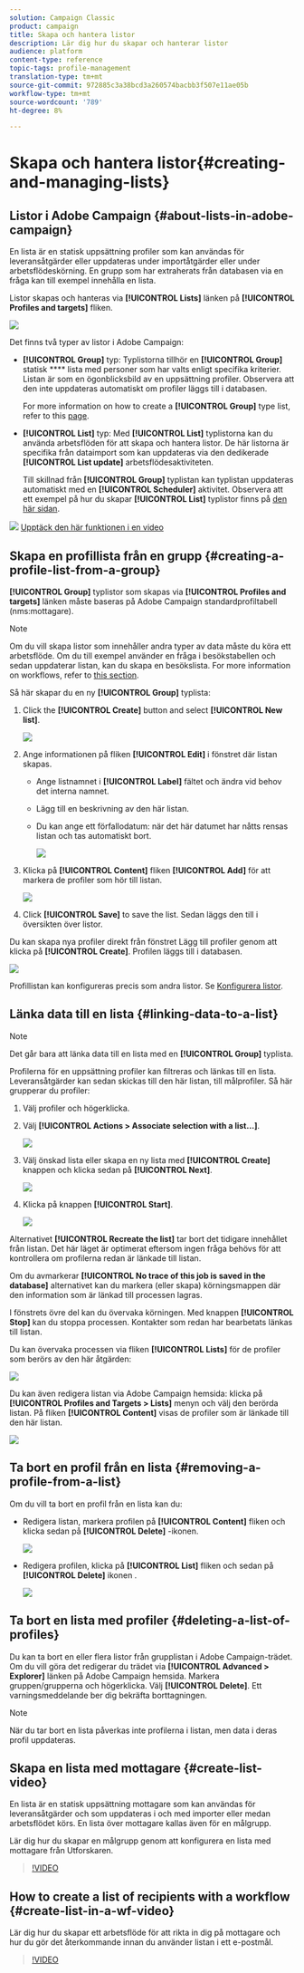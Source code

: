 ```yaml
---
solution: Campaign Classic
product: campaign
title: Skapa och hantera listor
description: Lär dig hur du skapar och hanterar listor
audience: platform
content-type: reference
topic-tags: profile-management
translation-type: tm+mt
source-git-commit: 972885c3a38bcd3a260574bacbb3f507e11ae05b
workflow-type: tm+mt
source-wordcount: '789'
ht-degree: 8%

---
```



# Skapa och hantera listor{#creating-and-managing-lists}

## Listor i Adobe Campaign {#about-lists-in-adobe-campaign}

En lista är en statisk uppsättning profiler som kan användas för leveransåtgärder eller uppdateras under importåtgärder eller under arbetsflödeskörning. En grupp som har extraherats från databasen via en fråga kan till exempel innehålla en lista.

Listor skapas och hanteras via **[!UICONTROL Lists]** länken på **[!UICONTROL Profiles and targets]** fliken.

![](assets/s_ncs_user_interface_group_link.png)

Det finns två typer av listor i Adobe Campaign:

* **[!UICONTROL Group]** typ: Typlistorna tillhör en **[!UICONTROL Group]** statisk **** lista med personer som har valts enligt specifika kriterier. Listan är som en ögonblicksbild av en uppsättning profiler. Observera att den inte uppdateras automatiskt om profiler läggs till i databasen.

   For more information on how to create a **[!UICONTROL Group]** type list, refer to this [page](#creating-a-profile-list-from-a-group).

* **[!UICONTROL List]** typ: Med **[!UICONTROL List]** typlistorna kan du använda arbetsflöden för att skapa och hantera listor. De här listorna är specifika från dataimport som kan uppdateras via den dedikerade **[!UICONTROL List update]** arbetsflödesaktiviteten.

   Till skillnad från **[!UICONTROL Group]** typlistan kan typlistan uppdateras automatiskt med en **[!UICONTROL Scheduler]** aktivitet. Observera att ett exempel på hur du skapar **[!UICONTROL List]** typlistor finns på [den här sidan](../../workflow/using/list-update.md).

![](assets/do-not-localize/how-to-video.png) [Upptäck den här funktionen i en video](#create-list-video)

## Skapa en profillista från en grupp {#creating-a-profile-list-from-a-group}

**[!UICONTROL Group]** typlistor som skapas via **[!UICONTROL Profiles and targets]** länken måste baseras på Adobe Campaign standardprofiltabell (nms:mottagare).

>[!NOTE]
>
>Om du vill skapa listor som innehåller andra typer av data måste du köra ett arbetsflöde. Om du till exempel använder en fråga i besökstabellen och sedan uppdaterar listan, kan du skapa en besökslista. For more information on workflows, refer to [this section](../../workflow/using/about-workflows.md).

Så här skapar du en ny **[!UICONTROL Group]** typlista:

1. Click the **[!UICONTROL Create]** button and select **[!UICONTROL New list]**.

   ![](assets/s_ncs_user_new_group.png)

1. Ange informationen på fliken **[!UICONTROL Edit]** i fönstret där listan skapas.

   * Ange listnamnet i **[!UICONTROL Label]** fältet och ändra vid behov det interna namnet.
   * Lägg till en beskrivning av den här listan.
   * Du kan ange ett förfallodatum: när det här datumet har nåtts rensas listan och tas automatiskt bort.

      ![](assets/list_expiration_date.png)

1. Klicka på **[!UICONTROL Content]** fliken **[!UICONTROL Add]** för att markera de profiler som hör till listan.

   ![](assets/s_ncs_user_add_group.png)

1. Click **[!UICONTROL Save]** to save the list. Sedan läggs den till i översikten över listor.

Du kan skapa nya profiler direkt från fönstret Lägg till profiler genom att klicka på **[!UICONTROL Create]**. Profilen läggs till i databasen.

![](assets/s_ncs_user_new_recipient_from_group.png)

Profillistan kan konfigureras precis som andra listor. Se [Konfigurera listor](../../platform/using/adobe-campaign-workspace.md#configuring-lists).

## Länka data till en lista {#linking-data-to-a-list}

>[!NOTE]
>
>Det går bara att länka data till en lista med en **[!UICONTROL Group]** typlista.

Profilerna för en uppsättning profiler kan filtreras och länkas till en lista. Leveransåtgärder kan sedan skickas till den här listan, till målprofiler. Så här grupperar du profiler:

1. Välj profiler och högerklicka.
1. Välj **[!UICONTROL Actions > Associate selection with a list...]**.

   ![](assets/s_ncs_user_add_selection_to_group.png)

1. Välj önskad lista eller skapa en ny lista med **[!UICONTROL Create]** knappen och klicka sedan på **[!UICONTROL Next]**.

   ![](assets/s_ncs_user_add_selection_to_group_2.png)

1. Klicka på knappen **[!UICONTROL Start]**.

   ![](assets/s_ncs_user_add_selection_to_group_3.png)

Alternativet **[!UICONTROL Recreate the list]** tar bort det tidigare innehållet från listan. Det här läget är optimerat eftersom ingen fråga behövs för att kontrollera om profilerna redan är länkade till listan.

Om du avmarkerar **[!UICONTROL No trace of this job is saved in the database]** alternativet kan du markera (eller skapa) körningsmappen där den information som är länkad till processen lagras.

I fönstrets övre del kan du övervaka körningen. Med knappen **[!UICONTROL Stop]** kan du stoppa processen. Kontakter som redan har bearbetats länkas till listan.

Du kan övervaka processen via fliken **[!UICONTROL Lists]** för de profiler som berörs av den här åtgärden:

![](assets/s_ncs_user_add_selection_to_group_4.png)

Du kan även redigera listan via Adobe Campaign hemsida: klicka på **[!UICONTROL Profiles and Targets > Lists]** menyn och välj den berörda listan. På fliken **[!UICONTROL Content]** visas de profiler som är länkade till den här listan.

![](assets/s_ncs_user_add_selection_to_group_5.png)

## Ta bort en profil från en lista {#removing-a-profile-from-a-list}

Om du vill ta bort en profil från en lista kan du:

* Redigera listan, markera profilen på **[!UICONTROL Content]** fliken och klicka sedan på **[!UICONTROL Delete]** -ikonen.

   ![](assets/list_remove_a_recipient.png)

* Redigera profilen, klicka på **[!UICONTROL List]** fliken och sedan på **[!UICONTROL Delete]** ikonen .

   ![](assets/recipient_remove_a_list.png)

## Ta bort en lista med profiler {#deleting-a-list-of-profiles}

Du kan ta bort en eller flera listor från grupplistan i Adobe Campaign-trädet. Om du vill göra det redigerar du trädet via **[!UICONTROL Advanced > Explorer]** länken på Adobe Campaign hemsida. Markera gruppen/grupperna och högerklicka. Välj **[!UICONTROL Delete]**.  Ett varningsmeddelande ber dig bekräfta borttagningen.

>[!NOTE]
>
>När du tar bort en lista påverkas inte profilerna i listan, men data i deras profil uppdateras.

## Skapa en lista med mottagare {#create-list-video}

En lista är en statisk uppsättning mottagare som kan användas för leveransåtgärder och som uppdateras i och med importer eller medan arbetsflödet körs. En lista över mottagare kallas även för en målgrupp.

Lär dig hur du skapar en målgrupp genom att konfigurera en lista med mottagare från Utforskaren.

>[!VIDEO](https://video.tv.adobe.com/v/25602/quality=12)

## How to create a list of recipients with a workflow {#create-list-in-a-wf-video}

Lär dig hur du skapar ett arbetsflöde för att rikta in dig på mottagare och hur du gör det återkommande innan du använder listan i ett e-postmål.

>[!VIDEO](https://video.tv.adobe.com/v/25603?quality=12)
